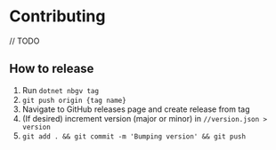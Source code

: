 # Contributing

// TODO

## How to release

1. Run `dotnet nbgv tag`
2. `git push origin {tag name}`
3. Navigate to GitHub releases page and create release from tag
4. (If desired) increment version (major or minor) in `//version.json > version`
5. `git add . && git commit -m 'Bumping version' && git push`
